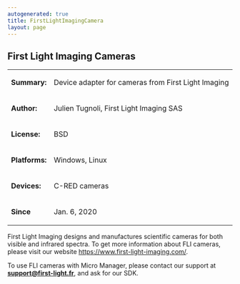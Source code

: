 ```yaml
---
autogenerated: true
title: FirstLightImagingCamera
layout: page
---
```


## First Light Imaging Cameras

<table>
<tr>
<td markdown="1">

**Summary:**

</td>
<td markdown="1">

Device adapter for cameras from First Light Imaging

</td>
</tr>
<tr>
<td markdown="1">

**Author:**

</td>
<td markdown="1">

Julien Tugnoli, First Light Imaging SAS

</td>
</tr>
<tr>
<td markdown="1">

**License:**

</td>
<td markdown="1">

BSD

</td>
</tr>
<tr>
<td markdown="1">

**Platforms:**

</td>
<td markdown="1">

Windows, Linux

</td>
</tr>
<tr>
<td markdown="1">

**Devices:**

</td>
<td markdown="1">

C-RED cameras

</td>
</tr>
<tr>
<td markdown="1">

**Since**

</td>
<td markdown="1">

Jan. 6, 2020

</td>
</tr>
</table>

First Light Imaging designs and manufactures scientific cameras for both
visible and infrared spectra. To get more information about FLI cameras,
please visit our website <https://www.first-light-imaging.com/>.

To use FLI cameras with Micro Manager, please contact our support at
<b>support@first-light.fr</b>, and ask for our SDK.

